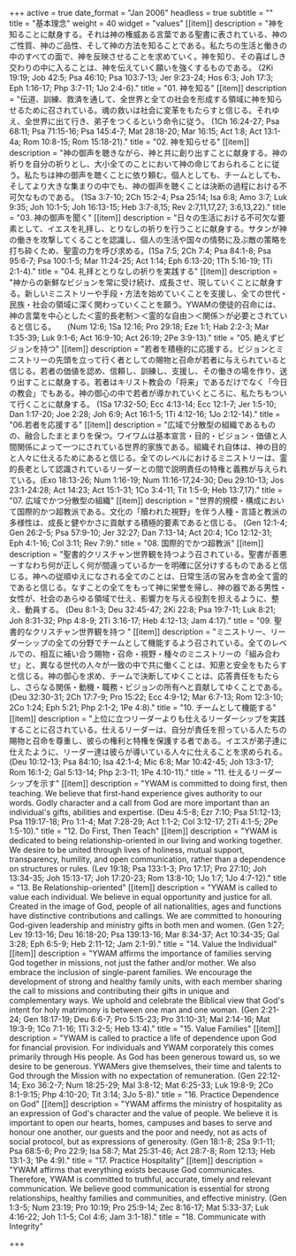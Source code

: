 +++
active = true
date_format = "Jan 2006"
headless = true
subtitle = ""
title = "基本理念"
weight = 40
widget = "values"
[[item]]
description = "神を知ることに献身する。それは神の権威ある言葉である聖書に表されている、神のご性質、神のご品性、そして神の方法を知ることである。私たちの生活と働きの中のすべての面で、神を反映させることを求めていく。神を知り、その喜ばしき交わりの中に入ることは、神を伝えていく願いを強くするものである。  (2Ki 19:19; Job 42:5; Psa 46:10; Psa 103:7-13; Jer 9:23-24; Hos 6:3; Joh 17:3; Eph 1:16-17; Php 3:7-11; 1Jo 2:4-6)."
title = "01. 神を知る"
[[item]]
description = "伝道、訓練、救済を通して、全世界と全ての社会を形成する領域に神を知らせるために召されている。魂の救いは社会に変革をもたらすと信じる。それゆえ、全世界に出て行き、弟子をつくるという命令に従う。 (1Ch 16:24-27; Psa 68:11; Psa 71:15-16; Psa 145:4-7; Mat 28:18-20; Mar 16:15; Act 1:8; Act 13:1-4a; Rom 10:8-15; Rom 15:18-21)."
title = "02. 神を知らせる"
[[item]]
description = "神の御声を聴きながら、神と共に創り出すことに献身する。神の祈りを自分の祈りとし、大小全てのことにおいて神の命じておられることに従う。私たちは神の御声を聴くことに依り頼む。個人としても、チームとしても、そしてより大きな集まりの中でも、神の御声を聴くことは決断の過程における不可欠なものである。 (1Sa 3:7-10; 2Ch 15:2-4; Psa 25:14; Isa 6:8; Amo 3:7; Luk 9:35; Joh 10:1-5; Joh 16:13-15; Heb 3:7-8,15; Rev 2:7,11,17,27; 3:6,13,22)."
title = "03. 神の御声を聞く"
[[item]]
description = "日々の生活における不可欠な要素として、イエスを礼拝し、とりなしの祈りを行うことに献身する。サタンが神の働きを攻撃してくることを認識し、個人の生活や国々の情勢に及ぶ敵の策略を打ち砕くため、聖霊の力を呼び求める。(1Sa 7:5; 2Ch 7:4; Psa 84:1-8; Psa 95:6-7; Psa 100:1-5; Mar 11:24-25; Act 1:14; Eph 6:13-20; 1Th 5:16-19; 1Ti 2:1-4)."
title = "04. 礼拝ととりなしの祈りを実践する"
[[item]]
description = "神からの新鮮なビジョンを常に受け続け、成長させ、現していくことに献身する。新しいミニストリーや手段・方法を始めていくことを支援し、全ての世代・民族・社会の領域に深く関わっていくことを願う。YWAMの使徒的召命には、神の言葉を中心とした＜霊的長老制＞＜霊的な自由＞＜関係＞が必要とされていると信じる。　　(Num 12:6; 1Sa 12:16; Pro 29:18; Eze 1:1; Hab 2:2-3; Mar 1:35-39; Luk 9:1-6; Act 16:9-10; Act 26:19; 2Pe 3:9-13)."
title = "05. 絶えずビジョンを持つ"
[[item]]
description = "若者を積極的に応援する。ビジョンとミニストリーの先頭を立って行く者としての賜物と召命が若者に与えられていると信じる。若者の価値を認め、信頼し、訓練し、支援し、その働きの場を作り、送り出すことに献身する。若者はキリスト教会の「将来」であるだけでなく「今日の教会」でもある。神の御心の中で若者が導かれていくところに、私たちもついて行くことに献身する。 (1Sa 17:32-50; Ecc 4:13-14; Ecc 12:1-7; Jer 1:5-10; Dan 1:17-20; Joe 2:28; Joh 6:9; Act 16:1-5; 1Ti 4:12-16; 1Jo 2:12-14)."
title = "06.若者を応援する"
[[item]]
description = "広域で分散型の組織であるものの、融合したまとまりを保つ。ワイワムは基本宣言・目的・ビジョン・価値と人間関係によって一つにされている世界的家族である。組織それ自体は、神の目的と人々に仕えるためにあると信じる。全てのレベルにおけるミニストリーは、霊的長老として認識されているリーダーとの間で説明責任の特権と義務が与えられている。(Exo 18:13-26; Num 1:16-19; Num 11:16-17,24-30; Deu 29:10-13; Jos 23:1-24:28; Act 14:23; Act 15:1-31; 1Co 3:4-11; Tit 1:5-9; Heb 13:7,17)."
title = "07. 広域でかつ分散型の組織"
[[item]]
description = "世界的規模・構成において国際的かつ超教派である。文化の「贖われた視野」を伴う人種・言語と教派の多様性は、成長と健やかさに貢献する積極的要素であると信じる。 (Gen 12:1-4; Gen 26:2-5; Psa 57:9-10; Jer 32:27; Dan 7:13-14; Act 20:4; 1Co 12:12-31; Eph 4:1-16; Col 3:11; Rev 7:9)."
title = "08. 国際的でかつ超教派"
[[item]]
description = "聖書的クリスチャン世界観を持つよう召されている。聖書が善悪ーすなわち何が正しく何が間違っているかーを明確に区分けするものであると信じる。神への従順ゆえになされる全てのことは、日常生活の営みを含め全て霊的であると信じる。なすことの全てをもって神に栄誉を帰し、神の器である男性・女性が、社会のあらゆる領域で仕え、影響力を与える役割を担えるように、整え、動員する。 (Deu 8:1-3; Deu 32:45-47; 2Ki 22:8; Psa 19:7-11; Luk 8:21; Joh 8:31-32; Php 4:8-9; 2Ti 3:16-17; Heb 4:12-13; Jam 4:17)."
title = "09. 聖書的なクリスチャン世界観を持つ "
[[item]]
description = "ミニストリー、リーダーシップの全ての分野でチームとして機能するよう召されている。全てのレベルでの、相互に補い合う賜物・召命・視野・種々のミニストリーの「組み合わせ」と、異なる世代の人々が一致の中で共に働くことは、知恵と安全をもたらすと信じる。神の御心を求め、チームで決断してゆくことは、応答責任をもたらし、さらなる関係・動機・職務・ビジョンの所有へと貢献してゆくことである。 (Deu 32:30-31; 2Ch 17:7-9; Pro 15:22; Ecc 4:9-12; Mar 6:7-13; Rom 12:3-10; 2Co 1:24; Eph 5:21; Php 2:1-2; 1Pe 4:8)."
title = "10. チームとして機能する"
[[item]]
description = "上位に立つリーダーよりも仕えるリーダーシップを実践することに召されている。仕えるリーダーは、自分が責任を担っている人たちの賜物と召命を尊重し、彼らの権利と特権を保護する者である。イエスが弟子達に仕えたように、リーダー達は彼らが導いている人々に仕えることを求められる。 (Deu 10:12-13; Psa 84:10; Isa 42:1-4; Mic 6:8; Mar 10:42-45; Joh 13:3-17; Rom 16:1-2; Gal 5:13-14; Php 2:3-11; 1Pe 4:10-11)."
title = "11. 仕えるリーダーシップを示す"
[[item]]
description = "YWAM is committed to doing first, then teaching. We believe that first-hand experience gives authority to our words. Godly character and a call from God are more important than an individual's gifts, abilities and expertise. (Deu 4:5-8; Ezr 7:10; Psa 51:12-13; Psa 119:17-18; Pro 1:1-4; Mat 7:28-29; Act 1:1-2; Col 3:12-17; 2Ti 4:1-5; 2Pe 1:5-10)."
title = "12. Do First, Then Teach"
[[item]]
description = "YWAM is dedicated to being relationship-oriented in our living and working together. We desire to be united through lives of holiness, mutual support, transparency, humility, and open communication, rather than a dependence on structures or rules. (Lev 19:18; Psa 133:1-3; Pro 17:17; Pro 27:10; Joh 13:34-35; Joh 15:13-17; Joh 17:20-23; Rom 13:8-10; 1Jo 1:7; 1Jo 4:7-12)."
title = "13. Be Relationship-oriented"
[[item]]
description = "YWAM is called to value each individual. We believe in equal opportunity and justice for all. Created in the image of God, people of all nationalities, ages and functions have distinctive contributions and callings. We are committed to honouring God-given leadership and ministry gifts in both men and women. (Gen 1:27; Lev 19:13-16; Deu 16:18-20; Psa 139:13-16; Mar 8:34-37; Act 10:34-35; Gal 3:28; Eph 6:5-9; Heb 2:11-12; Jam 2:1-9)."
title = "14. Value the Individual"
[[item]]
description = "YWAM affirms the importance of families serving God together in missions, not just the father and/or mother. We also embrace the inclusion of single-parent families. We encourage the development of strong and healthy family units, with each member sharing the call to missions and contributing their gifts in unique and complementary ways. We uphold and celebrate the Biblical view that God's intent for holy matrimony is between one man and one woman. (Gen 2:21-24; Gen 18:17-19; Deu 6:6-7; Pro 5:15-23; Pro 31:10-31; Mal 2:14-16; Mat 19:3-9; 1Co 7:1-16; 1Ti 3:2-5; Heb 13:4)."
title = "15. Value Families"
[[item]]
description = "YWAM is called to practice a life of dependence upon God for financial provision. For individuals and YWAM corporately this comes primarily through His people. As God has been generous toward us, so we desire to be generous. YWAMers give themselves, their time and talents to God through the Mission with no expectation of remuneration. (Gen 22:12-14; Exo 36:2-7; Num 18:25-29; Mal 3:8-12; Mat 6:25-33; Luk 19:8-9; 2Co 8:1-9:15; Php 4:10-20; Tit 3:14; 3Jo 5-8)."
title = "16. Practice Dependence on God"
[[item]]
description = "YWAM affirms the ministry of hospitality as an expression of God's character and the value of people. We believe it is important to open our hearts, homes, campuses and bases to serve and honour one another, our guests and the poor and needy, not as acts of social protocol, but as expressions of generosity. (Gen 18:1-8; 2Sa 9:1-11; Psa 68:5-6; Pro 22:9; Isa 58:7; Mat 25:31-46; Act 28:7-8; Rom 12:13; Heb 13:1-3; 1Pe 4:9)."
title = "17. Practice Hospitality"
[[item]]
description = "YWAM affirms that everything exists because God communicates. Therefore, YWAM is committed to truthful, accurate, timely and relevant communication. We believe good communication is essential for strong relationships, healthy families and communities, and effective ministry. (Gen 1:3-5; Num 23:19; Pro 10:19; Pro 25:9-14; Zec 8:16-17; Mat 5:33-37; Luk 4:16-22; Joh 1:1-5; Col 4:6; Jam 3:1-18)."
title = "18. Communicate with Integrity"

+++
